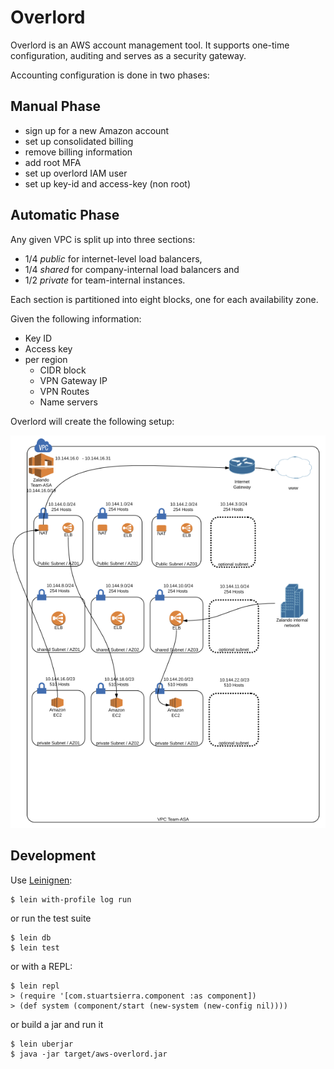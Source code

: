 # Overlord

Overlord is an AWS account management tool. It supports one-time configuration, auditing and serves as a security gateway.

Accounting configuration is done in two phases:

## Manual Phase

- sign up for a new Amazon account
- set up consolidated billing
- remove billing information
- add root MFA
- set up overlord IAM user
- set up key-id and access-key (non root)

## Automatic Phase

Any given VPC is split up into three sections:

- 1/4 *public* for internet-level load balancers,
- 1/4 *shared* for company-internal load balancers and
- 1/2 *private* for team-internal instances.

Each section is partitioned into eight blocks, one for each availability zone.

Given the following information:

- Key ID
- Access key
- per region
    - CIDR block
    - VPN Gateway IP
    - VPN Routes
    - Name servers

Overlord will create the following setup:

![Network Setup](docs/network.png)

## Development

Use [Leinignen](http://leiningen.org/):

    $ lein with-profile log run

or run the test suite

    $ lein db
    $ lein test

or with a REPL:

    $ lein repl
    > (require '[com.stuartsierra.component :as component])
    > (def system (component/start (new-system (new-config nil))))

or build a jar and run it

    $ lein uberjar
    $ java -jar target/aws-overlord.jar
